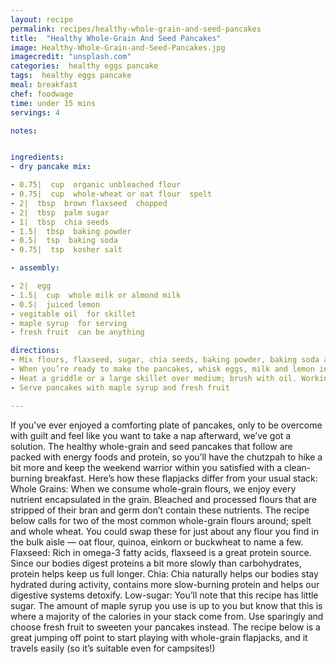 ```yaml
---
layout: recipe
permalink: recipes/healthy-whole-grain-and-seed-pancakes
title:  "Healthy Whole-Grain And Seed Pancakes"
image: Healthy-Whole-Grain-and-Seed-Pancakes.jpg
imagecredit: "unsplash.com"
categories:  healthy eggs pancake
tags:  healthy eggs pancake
meal: breakfast
chef: foodwage
time: under 15 mins
servings: 4

notes:


ingredients:
- dry pancake mix:

- 0.75|  cup  organic unbleached flour
- 0.75|  cup  whole-wheat or oat flour  spelt
- 2|  tbsp  brown flaxseed  chopped
- 2|  tbsp  palm sugar
- 1|  tbsp  chia seeds
- 1.5|  tbsp  baking powder
- 0.5|  tsp  baking soda
- 0.75|  tsp  kosher salt

- assembly:

- 2|  egg
- 1.5|  cup  whole milk or almond milk
- 0.5|  juiced lemon
- vegitable oil  for skillet
- maple syrup  for serving
- fresh fruit  can be anything

directions:
- Mix flours, flaxseed, sugar, chia seeds, baking powder, baking soda and salt in a large resealable plastic bag. Store at room temperature. Pancake mix can be made 1 week ahead.
- When you’re ready to make the pancakes, whisk eggs, milk and lemon in a large bowl, then add dry ingredients, stirring until just combined (some lumps are OK).
- Heat a griddle or a large skillet over medium; brush with oil. Working in batches, scoop spoonfuls of batter onto griddle and cook pancakes until bottoms are golden brown and bubbles form on top, about 3 minutes. Flip, cooking until golden brown, about 2 minutes.
- Serve pancakes with maple syrup and fresh fruit

---
```


If you’ve ever enjoyed a comforting plate of pancakes, only to be overcome with guilt and feel like you want to take a nap afterward, we’ve got a solution. The healthy whole-grain and seed pancakes that follow are packed with energy foods and protein, so you’ll have the chutzpah to hike a bit more and keep the weekend warrior within you satisfied with a clean-burning breakfast.
Here’s how these flapjacks differ from your usual stack:
Whole Grains:
When we consume whole-grain flours, we enjoy every nutrient encapsulated in the grain. Bleached and processed flours that are stripped of their bran and germ don’t contain these nutrients. The recipe below calls for two of the most common whole-grain flours around; spelt and whole wheat. You could swap these for just about any flour you find in the bulk aisle — oat flour, quinoa, einkorn or buckwheat to name a few.
Flaxseed:
Rich in omega-3 fatty acids, flaxseed is a great protein source. Since our bodies digest proteins a bit more slowly than carbohydrates, protein helps keep us full longer.
Chia:
Chia naturally helps our bodies stay hydrated during activity, contains more slow-burning protein and helps our digestive systems detoxify.
Low-sugar:
You’ll note that this recipe has little sugar. The amount of maple syrup you use is up to you but know that this is where a majority of the calories in your stack come from. Use sparingly and choose fresh fruit to sweeten your pancakes instead.
The recipe below is a great jumping off point to start playing with whole-grain flapjacks, and it travels easily (so it’s suitable even for campsites!)
